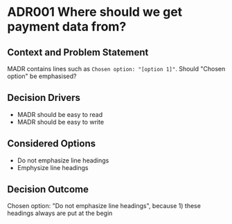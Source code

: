 # ADR001 Where should we get payment data from?

## Context and Problem Statement

MADR contains lines such as `Chosen option: "[option 1]"`. Should "Chosen option" be emphasised?

## Decision Drivers

* MADR should be easy to read
* MADR should be easy to write

## Considered Options

* Do not emphasize line headings
* Emphysize line headings

## Decision Outcome

Chosen option: "Do not emphasize line headings", because 1) these headings always are put at the begin
